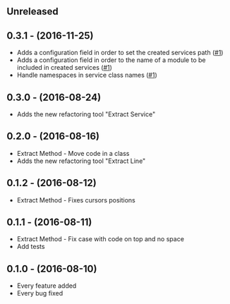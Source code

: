 ## Unreleased

## 0.3.1 - (2016-11-25)

* Adds a configuration field in order to set the created services path ([#1](https://github.com/zedtux/ror-refactor/issues/1))
* Adds a configuration field in order to the name of a module to be included in created services ([#1](https://github.com/zedtux/ror-refactor/issues/1))
* Handle namespaces in service class names ([#1](https://github.com/zedtux/ror-refactor/issues/1))

## 0.3.0 - (2016-08-24)

* Adds the new refactoring tool "Extract Service"

## 0.2.0 - (2016-08-16)

* Extract Method - Move code in a class
* Adds the new refactoring tool "Extract Line"

## 0.1.2 - (2016-08-12)

* Extract Method - Fixes cursors positions

## 0.1.1 - (2016-08-11)

* Extract Method - Fix case with code on top and no space
* Add tests

## 0.1.0 - (2016-08-10)

* Every feature added
* Every bug fixed
